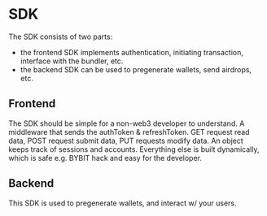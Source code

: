 # SDK

The SDK consists of two parts:
  - the frontend SDK implements authentication, initiating transaction, interface with the bundler, etc.
  - the backend SDK can be used to pregenerate wallets, send airdrops, etc.

## Frontend

The SDK should be simple for a non-web3 developer to understand.
A middleware that sends the authToken & refreshToken.
GET request read data, POST request submit data, PUT requests modify data.
An object keeps track of sessions and accounts.
Everything else is built dynamically, which is safe e.g. BYBIT hack and easy for the developer.

## Backend

This SDK is used to pregenerate wallets, and interact w/ your users.
